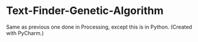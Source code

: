 # Text-Finder-Genetic-Algorithm
Same as previous one done in Processing, except this is in Python. (Created with PyCharm.)
